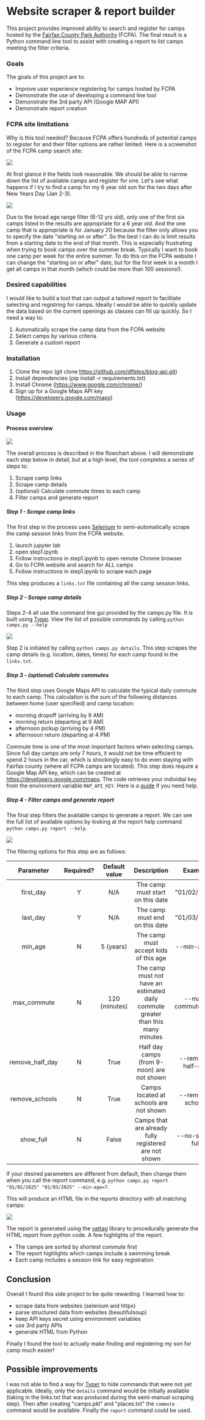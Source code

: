 # Website scraper & report builder

This project provides improved ability to search and register for camps hosted by the [Fairfax County Park Authority](https://fairfax.usedirect.com/FairfaxFCPAWeb/Default.aspx) (FCPA). The final result is a Python command line tool to assist with creating a report to list camps meeting the filter criteria.

### Goals
The goals of this project are to:
- Improve user experience registering for camps hosted by FCPA
- Demonstrate the use of developing a command line tool
- Demonstrate the 3rd party API (Google MAP API)
- Demonstrate report creation

### FCPA site limitations
Why is this tool needed? Because FCPA offers hundreds of potential camps to register for and their filter options are rather limited. Here is a screenshot of the FCPA camp search site:

![](https://github.com/dlfelps/camp-little-scrape/blob/521b0cc1c8ef6089643608997fc7358f82ee5f9d/screenshots/fcpa_search.jpeg)

At first glance it the fields look reasonable. We should be able to narrow down the list of available camps and register for one. Let's see what happens if I try to find a camp for my 6 year old son for the two days after New Years Day (Jan 2-3).

![](https://github.com/dlfelps/camp-little-scrape/blob/cb453b1a43840bc5f3bebcaf8e4ae50c8552d4a8/screenshots/fcpa_results.jpeg)

Due to the broad age range filter (6-12 yrs old), only one of the first six camps listed in the results are appropriate for a 6 year old. And the one camp that is appropriate is for January 20 because the filter only allows you to specify the date "starting on or after". So the best I can do is limit results from a starting date to the end of that month. This is especially frustrating when trying to book camps over the summer break. Typically I want to book one camp per week for the entire summer. To do this on the FCPA website I can change the "starting on or after" date, but for the first week in a month I get all camps in that month (which could be more than 100 sessions!). 

### Desired capabilities

I would like to build a tool that can output a tailored report to facilitate selecting and registring for camps. Ideally I would be able to quickly update the data based on the current openings as classes can fill up quickly. So I need a way to:
1. Automatically scrape the camp data from the FCPA website
2. Select camps by various criteria
3. Generate a custom report


### Installation
1. Clone the repo (git clone https://github.com/dlfelps/blog-api.git)
2. Install dependencies (pip install -r requirements.txt)
3. Install Chrome (https://www.google.com/chrome/)
4. Sign up for a Google Maps API key (https://developers.google.com/maps)

### Usage

#### Process overview

![](https://github.com/dlfelps/camp-little-scrape/blob/cb453b1a43840bc5f3bebcaf8e4ae50c8552d4a8/screenshots/camp%20scraper-2024-11-21-162211.svg)

The overall process is described in the flowchart above. I will demonstrate each step below in detail, but at a high level, the tool completes a series of steps to:
1. Scrape camp links
2. Scrape camp details
3. (optional) Calculate commute times to each camp
4. Filter camps and generate report

##### Step 1 - Scrape camp links
The first step in the process uses [Selenium](https://selenium-python.readthedocs.io/) to semi-automatically scrape the camp session links from the FCPA website. 
1. launch jupyter lab
2. open step1.ipynb
3. Follow instructions in step1.ipynb to open remote Chrome browser
4. Go to FCPA website and search for ALL camps
5. Follow instructions in step1.ipynb to scrape each page

This step produces a ```links.txt``` file containing all the camp session links.

##### Step 2 - Scrape camp details
Steps 2-4 all use the command line gui provided by the camps.py file. It is built using [Typer](https://typer.tiangolo.com/). View the list of possible commands by calling ```python camps.py --help``` 

![](https://github.com/dlfelps/camp-little-scrape/blob/cb453b1a43840bc5f3bebcaf8e4ae50c8552d4a8/screenshots/gui_help.PNG)

Step 2 is initiated by calling ```python camps.py details```. This step scrapes the camp details (e.g. location, dates, times) for each camp found in the ```links.txt```.

##### Step 3 - (optional) Calculate commutes

The third step uses Google Maps API to calculate the typical daily commute to each camp. This calculation is the sum of the following distances between home (user specified) and camp location:
- morning dropoff (arriving by 9 AM)
- morning return (departing at 9 AM)
- afternoon pickup (arriving by 4 PM)
- afternooon return (departing at 4 PM)

Commute time is one of the most important factors when selecting camps. Since full day camps are only 7 hours, it would not be time efficient to spend 2 hours in the car, which is shockingly easy to do even staying with Fairfax county (where all FCPA camps are located). This step does require a Google Map API key, which can be created at https://developers.google.com/maps. The code retrieves your individial key from the environment variable ```MAP_API_KEY```. Here is a [guide](https://lazyprogrammer.me/how-to-set-environment-variables-permanently-in-windows-linux-and-mac/) if you need help.

##### Step 4 - Filter camps and generate report

The final step filters the available camps to generate a report. We can see the full list of available options by looking at the report help command ```python camps.py report --help```.

![](https://github.com/dlfelps/camp-little-scrape/blob/cb453b1a43840bc5f3bebcaf8e4ae50c8552d4a8/screenshots/gui_report_help.PNG)

The filtering options for this step are as follows:

|    Parameter    | Required? | Default value |                                    Description                                   |      Example      |
|:---------------:|:---------:|:-------------:|:--------------------------------------------------------------------------------:|:-----------------:|
|    first_day    |     Y     |      N/A      |                         The camp must start on this date                         |    "01/02/2025"   |
|     last_day    |     Y     |      N/A      |                          The camp must end on this date                          |    "01/03/2025"   |
|     min_age     |     N     |   5 (years)   |                       The camp must accept kids of this age                      |    --min-age=5    |
|   max_commute   |     N     | 120 (minutes) | The camp must not have an estimated daily commute greater than this many minutes | --max-commute=120 |
| remove_half_day |     N     |      True     |                    Half day camps (from 9-noon) are not shown                    | --remove-half-day |
|  remove_schools |     N     |      True     |                      Camps located at schools are not shown                      |  --remove-schools |
|    show_full    |     N     |     False     |               Camps that are already fully registered are not shown              |   --no-show-full  |

If your desired parameters are different from default, then change them when you call the report command, e.g. ```python camps.py report "01/02/2025" "01/03/2025" --min-age=7```. 

This will produce an HTML file in the reports directory with all matching camps:

![](https://github.com/dlfelps/camp-little-scrape/blob/cb453b1a43840bc5f3bebcaf8e4ae50c8552d4a8/screenshots/report.PNG)

The report is generated using the [yattag](https://www.yattag.org/) library to procedurally generate the HTML report from python code.
A few highlights of the report:
- The camps are sorted by shortest commute first
- The report highlights which camps include a swimming break
- Each camp includes a session link for easy registration

## Conclusion

Overall I found this side project to be quite rewarding. I learned how to:
- scrape data from websites (selenium and httpx)
- parse structured data from websites (beautifulsoup)
- keep API keys secret using environment variables
- use 3rd party APIs
- generate HTML from Python

Finally I found the tool to actually make finding and registering my son for camp much easier! 

## Possible improvements

I was not able to find a way for [Typer](https://typer.tiangolo.com/) to hide commands that were not yet applicable. Ideally, only the ```details``` command would be initially available (taking in the links.txt that was produced during the semi-manual scraping step). Then after creating "camps.pkl" and "places.txt" the ```commute``` command would be available. Finally the ```report``` command could be used.
